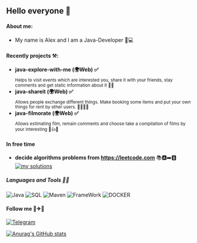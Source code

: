 ## Hello everyone 👋

#### About me:
* My name is Alex and I am a Java-Developer 🎸💻

#### Recently projects ⚒️:

* **java-explore-with-me (🌍Web) ✅** \
<sub>Helps to visit events which are interested you, 
share it with your friends, stay comments and get static information about it 🥂📆</sub>
* **java-shareit (🌍Web) ✅** \
<sub>Allows people exchange different things. 
Make booking some items and put your own things for rent 
by other users. 🤝🏼🔄📜</sub>
* **java-filmorate (🌍Web) ✅** \
<sub>Allows estimating film, remain comments and 
choose take a compilation of films by your interesting 🎦👍🍿</sub>

#### In free time
* **decide algorithms problems from https://leetcode.com** 📚🅰️➡️🅱️ \
[![my solutions](https://img.shields.io/badge/-My_SOlutions-grey?style=for-the-badge&logo=)](https://github.com/AlexKlinkov/leetcode)
##### Languages and Tools 👅🔧
![Java](https://img.shields.io/badge/-Java-red?style=for-the-badge&logo=oracle)
![SQL](https://img.shields.io/badge/-SQL-ed?style=for-the-badge&logo=PostgreSql)
![Maven](https://img.shields.io/badge/-Maven-pink?style=for-the-badge&logo=apacheMaven)
![FrameWork](https://img.shields.io/badge/-Spring_Boot-yellow?style=for-the-badge&logo=Springboot)
![DOCKER](https://img.shields.io/badge/-Docker-green?style=for-the-badge&logo=Docker)

#### Follow me 🚗✈🚢
[![Telegram](https://img.shields.io/badge/-Telegram-blue?style=for-the-badge&logo=telegram)](https://t.me/Alex_Alex00)

[![Anurag's GitHub stats](https://github-readme-stats.vercel.app/api?username=AlexKlinkov&show_icons=true&theme=onedark)](https://github.com/anuraghazra/github-readme-stats)

